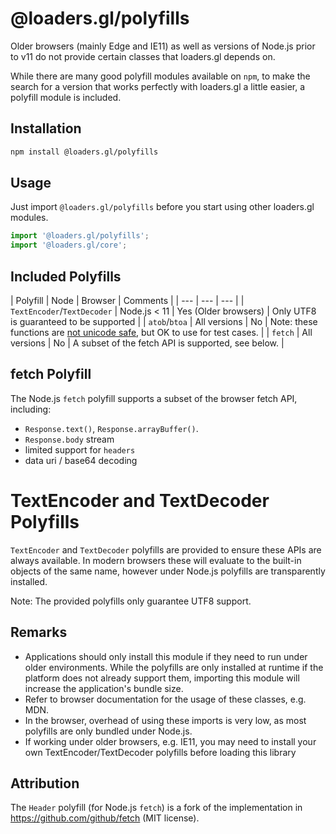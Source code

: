 # @loaders.gl/polyfills

Older browsers (mainly Edge and IE11) as well as versions of Node.js prior to v11 do not provide certain classes that loaders.gl depends on.

While there are many good polyfill modules available on `npm`, to make the search for a version that works perfectly with loaders.gl a little easier, a polyfill module is included.

## Installation

```bash
npm install @loaders.gl/polyfills
```

## Usage

Just import `@loaders.gl/polyfills` before you start using other loaders.gl modules.

```js
import '@loaders.gl/polyfills';
import '@loaders.gl/core';
```

## Included Polyfills

| Polyfill  | Node   | Browser  | Comments |
| ---       | ---       | ---      |
| `TextEncoder`/`TextDecoder` | Node.js < 11 | Yes (Older browsers) | Only UTF8 is guaranteed to be supported |
| `atob`/`btoa` | All versions | No | Note: these functions are [not unicode safe](https://developer.mozilla.org/en-US/docs/Web/API/WindowBase64/Base64_encoding_and_decoding#The_Unicode_Problem), but OK to use for test cases. |
| `fetch` | All versions | No | A subset of the fetch API is supported, see below. |

## fetch Polyfill

The Node.js `fetch` polyfill supports a subset of the browser fetch API, including:
- `Response.text()`, `Response.arrayBuffer()`.
- `Response.body` stream
- limited support for `headers`
- data uri / base64 decoding


# TextEncoder and TextDecoder Polyfills

`TextEncoder` and `TextDecoder` polyfills are provided to ensure these APIs are always available. In modern browsers these will evaluate to the built-in objects of the same name, however under Node.js polyfills are transparently installed.

Note: The provided polyfills only guarantee UTF8 support.

## Remarks

- Applications should only install this module if they need to run under older environments. While the polyfills are only installed at runtime if the platform does not already support them, importing this module will increase the application's bundle size.
- Refer to browser documentation for the usage of these classes, e.g. MDN.
- In the browser, overhead of using these imports is very low, as most polyfills are only bundled under Node.js.
- If working under older browsers, e.g. IE11, you may need to install your own TextEncoder/TextDecoder polyfills before loading this library

## Attribution

The `Header` polyfill (for Node.js `fetch`) is a fork of the implementation in https://github.com/github/fetch (MIT license).
